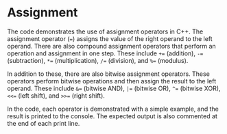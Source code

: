 # Assignment

The code demonstrates the use of assignment operators in C++. The assignment operator (`=`) assigns the value of the right operand to the left operand. There are also compound assignment operators that perform an operation and assignment in one step. These include `+=` (addition), `-=` (subtraction), `*=` (multiplication), `/=` (division), and `%=` (modulus). 

In addition to these, there are also bitwise assignment operators. These operators perform bitwise operations and then assign the result to the left operand. These include `&=` (bitwise AND), `|=` (bitwise OR), `^=` (bitwise XOR), `<<=` (left shift), and `>>=` (right shift). 

In the code, each operator is demonstrated with a simple example, and the result is printed to the console. The expected output is also commented at the end of each print line.
